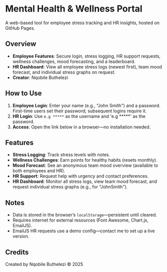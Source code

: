 # Mental Health & Wellness Portal

A web-based tool for employee stress tracking and HR insights, hosted on GitHub Pages.

## Overview
- **Employee Features**: Secure login, stress logging, HR support requests, wellness challenges, mood forecasting, and a leaderboard.
- **HR Dashboard**: View all employee stress logs (newest first), team mood forecast, and individual stress graphs on request.
- **Creator**: Nqobile Buthelezi

## How to Use
1. **Employee Login**: Enter your name (e.g., "John Smith") and a password. First-time users set their password; subsequent logins require it.
2. **HR Login**: Use `e.g *****` as the username and 'e.g *****' as the password.
3. **Access**: Open the link below in a browser—no installation needed.


## Features
- **Stress Logging**: Track stress levels with notes.
- **Wellness Challenges**: Earn points for healthy habits (resets monthly).
- **Mood Forecast**: See an anonymous team mood overview (available to both employees and HR).
- **HR Support**: Request help with urgency and contact preferences.
- **HR Dashboard**: Monitor all stress logs, view team mood forecast, and request individual stress graphs (e.g., for "JohnSmith").

## Notes
- Data is stored in the browser’s `localStorage`—persistent until cleared.
- Requires internet for external resources (Font Awesome, Chart.js, EmailJS).
- EmailJS HR requests use a demo config—contact me to set up a live version.

## Credits
Created by Nqobile Buthelezi © 2025 
